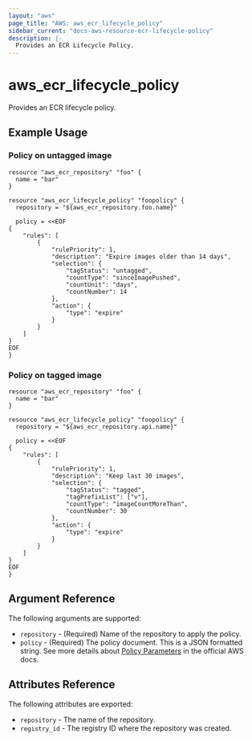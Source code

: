 ```yaml
---
layout: "aws"
page_title: "AWS: aws_ecr_lifecycle_policy"
sidebar_current: "docs-aws-resource-ecr-lifecycle-policy"
description: |-
  Provides an ECR Lifecycle Policy.
---
```


# aws_ecr_lifecycle_policy

Provides an ECR lifecycle policy.

## Example Usage

### Policy on untagged image

```hcl
resource "aws_ecr_repository" "foo" {
  name = "bar"
}

resource "aws_ecr_lifecycle_policy" "foopolicy" {
  repository = "${aws_ecr_repository.foo.name}"

  policy = <<EOF
{
    "rules": [
        {
            "rulePriority": 1,
            "description": "Expire images older than 14 days",
            "selection": {
                "tagStatus": "untagged",
                "countType": "sinceImagePushed",
                "countUnit": "days",
                "countNumber": 14
            },
            "action": {
                "type": "expire"
            }
        }
    ]
}
EOF
}
```

### Policy on tagged image

```hcl
resource "aws_ecr_repository" "foo" {
  name = "bar"
}

resource "aws_ecr_lifecycle_policy" "foopolicy" {
  repository = "${aws_ecr_repository.api.name}"

  policy = <<EOF
{
    "rules": [
        {
            "rulePriority": 1,
            "description": "Keep last 30 images",
            "selection": {
                "tagStatus": "tagged",
                "tagPrefixList": ["v"],
                "countType": "imageCountMoreThan",
                "countNumber": 30
            },
            "action": {
                "type": "expire"
            }
        }
    ]
}
EOF
}
```

## Argument Reference

The following arguments are supported:

* `repository` - (Required) Name of the repository to apply the policy.
* `policy` - (Required) The policy document. This is a JSON formatted string. See more details about [Policy Parameters](http://docs.aws.amazon.com/ja_jp/AmazonECR/latest/userguide/LifecyclePolicies.html#lifecycle_policy_parameters) in the official AWS docs.

## Attributes Reference

The following attributes are exported:

* `repository` - The name of the repository.
* `registry_id` - The registry ID where the repository was created.
